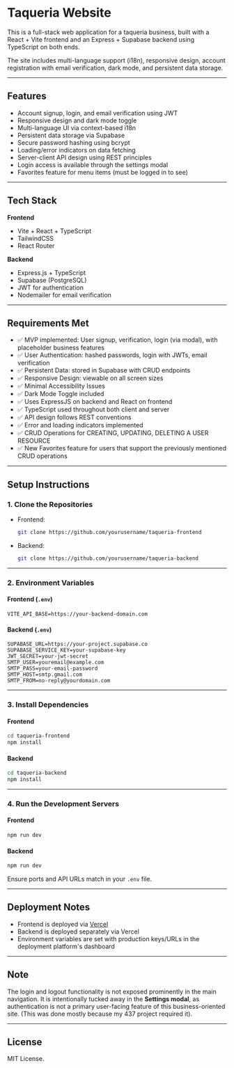 # Taqueria Website

This is a full-stack web application for a taqueria business, built with a React + Vite frontend and an Express + Supabase backend using TypeScript on both ends.

The site includes multi-language support (i18n), responsive design, account registration with email verification, dark mode, and persistent data storage.

---

## Features

- Account signup, login, and email verification using JWT
- Responsive design and dark mode toggle
- Multi-language UI via context-based i18n
- Persistent data storage via Supabase
- Secure password hashing using bcrypt
- Loading/error indicators on data fetching
- Server-client API design using REST principles
- Login access is available through the settings modal
- Favorites feature for menu items (must be logged in to see)

---

## Tech Stack

**Frontend**
- Vite + React + TypeScript
- TailwindCSS
- React Router

**Backend**
- Express.js + TypeScript
- Supabase (PostgreSQL)
- JWT for authentication
- Nodemailer for email verification

---

## Requirements Met

- ✅ MVP implemented: User signup, verification, login (via modal), with placeholder business features
- ✅ User Authentication: hashed passwords, login with JWTs, email verification
- ✅ Persistent Data: stored in Supabase with CRUD endpoints
- ✅ Responsive Design: viewable on all screen sizes
- ✅ Minimal Accessibility Issues
- ✅ Dark Mode Toggle included
- ✅ Uses ExpressJS on backend and React on frontend
- ✅ TypeScript used throughout both client and server
- ✅ API design follows REST conventions
- ✅ Error and loading indicators implemented
- ✅ CRUD Operations for CREATING, UPDATING, DELETING A USER RESOURCE
- ✅ New Favorites feature for users that support the previously mentioned CRUD operations

---

## Setup Instructions

### 1. Clone the Repositories

- Frontend:  
  ```bash
  git clone https://github.com/yourusername/taqueria-frontend
  ```

- Backend:  
  ```bash
  git clone https://github.com/yourusername/taqueria-backend
  ```

---

### 2. Environment Variables

#### Frontend (`.env`)
```env
VITE_API_BASE=https://your-backend-domain.com
```

#### Backend (`.env`)
```env
SUPABASE_URL=https://your-project.supabase.co
SUPABASE_SERVICE_KEY=your-supabase-key
JWT_SECRET=your-jwt-secret
SMTP_USER=youremail@example.com
SMTP_PASS=your-email-password
SMTP_HOST=smtp.gmail.com
SMTP_FROM=no-reply@yourdomain.com
```

---

### 3. Install Dependencies

#### Frontend
```bash
cd taqueria-frontend
npm install
```

#### Backend
```bash
cd taqueria-backend
npm install
```

---

### 4. Run the Development Servers

#### Frontend
```bash
npm run dev
```

#### Backend
```bash
npm run dev
```

Ensure ports and API URLs match in your `.env` file.

---

## Deployment Notes

- Frontend is deployed via [Vercel](https://vercel.com/)
- Backend is deployed separately via Vercel
- Environment variables are set with production keys/URLs in the deployment platform's dashboard

---

## Note

The login and logout functionality is not exposed prominently in the main navigation. It is intentionally tucked away in the **Settings modal**, as authentication is not a primary user-facing feature of this business-oriented site. (This was done mostly because my 437 project required it).

---

## License

MIT License.
